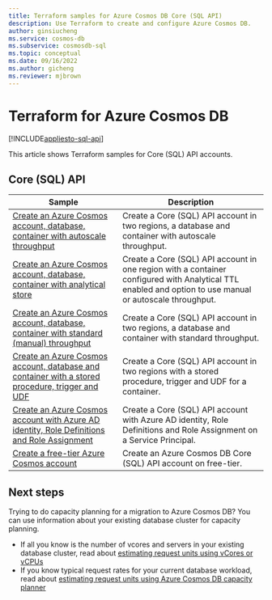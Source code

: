 ```yaml
---
title: Terraform samples for Azure Cosmos DB Core (SQL API)
description: Use Terraform to create and configure Azure Cosmos DB. 
author: ginsiucheng
ms.service: cosmos-db
ms.subservice: cosmosdb-sql
ms.topic: conceptual
ms.date: 09/16/2022
ms.author: gicheng
ms.reviewer: mjbrown
---
```


# Terraform for Azure Cosmos DB

[!INCLUDE[appliesto-sql-api](../includes/appliesto-sql-api.md)]

This article shows Terraform samples for Core (SQL) API accounts. 

## Core (SQL) API

|**Sample**|**Description**|
|---|---|
|[Create an Azure Cosmos account, database, container with autoscale throughput](manage-with-terraform.md#create-autoscale) | Create a Core (SQL) API account in two regions, a database and container with autoscale throughput. |
|[Create an Azure Cosmos account, database, container with analytical store](manage-with-terraform.md#create-analytical-store) | Create a Core (SQL) API account in one region with a container configured with Analytical TTL enabled and option to use manual or autoscale throughput. |
|[Create an Azure Cosmos account, database, container with standard (manual) throughput](manage-with-terraform.md#create-manual) | Create a Core (SQL) API account in two regions, a database and container with standard throughput. |
|[Create an Azure Cosmos account, database and container with a stored procedure, trigger and UDF](manage-with-terraform.md#create-sproc) | Create a Core (SQL) API account in two regions with a stored procedure, trigger and UDF for a container. |
|[Create an Azure Cosmos account with Azure AD identity, Role Definitions and Role Assignment](manage-with-terraform.md#create-rbac) | Create a Core (SQL) API account with Azure AD identity, Role Definitions and Role Assignment on a Service Principal. |
|[Create a free-tier Azure Cosmos account](manage-with-terraform.md#free-tier) |  Create an Azure Cosmos DB Core (SQL) API account on free-tier. |

## Next steps

Trying to do capacity planning for a migration to Azure Cosmos DB? You can use information about your existing database cluster for capacity planning.

* If all you know is the number of vcores and servers in your existing database cluster, read about [estimating request units using vCores or vCPUs](../convert-vcore-to-request-unit.md)
* If you know typical request rates for your current database workload, read about [estimating request units using Azure Cosmos DB capacity planner](estimate-ru-with-capacity-planner.md)
